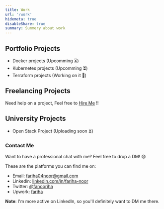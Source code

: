 ```yaml
---
title: Work
url: '/work'
hidemeta: true
disableShare: true
summary: Summery about work
---
```


## Portfolio Projects

- Docker projects (Upcomming ⏳)
- Kubernetes projects (Upcomming ⏳)
- Terraform projects (Working on it 🚀)

## Freelancing Projects

Need help on a project, Feel free to [Hire Me](/hireme) !!

## University Projects

- Open Stack Project (Uploading soon ⏳)

### Contact Me

Want to have a professional chat with me? Feel free to drop a DM! 😄

These are the platforms you can find me on:

- Email: fariha04noor@gmail.com
- Linkedin: [linkedin.com/in/fariha-noor][linkedin]
- Twitter: [@fanooriha][twitter]
- Upwork: [fariha][upwork]

**Note**: I'm more active on LinkedIn, so you'll definitely want to DM me there.

<!-- Reference Links -->

[twitter]: https://twitter.com/fanooriha
[linkedin]: https://www.linkedin.com/in/fariha-noor/
[email]: mailto:fariha04noor@gmail.com
[github]: https://github.com/farihanoor
[upwork]: https://www.upwork.com/freelancers/~01f87a8e4fb01f239a
